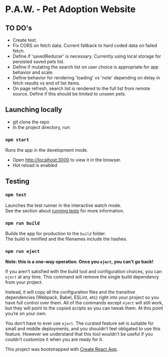 # P.A.W. - Pet Adoption Website

## TO DO's
- Create test.
- Fix CORS on fetch data. Current fallback to hard coded data on failed fetch.
- Define if 'savedReducer' is necessary. Currently using local storage for persisted saved pets list.
- Define if mutating the search list on user choice is appropriate for app behavior and scale.
- Define behavior for rendering 'loading' vs 'note' depending on delay in fetch results vs end of list items.
- On page refresh, search list is rendered to the full list from remote source. Define if this should be limited to unseen pets.

## Launching locally

- git clone the repo
- In the project directory, run: 
### `npm start`
Runs the app in the development mode.<br>
- Open [http://localhost:3000](http://localhost:3000) to view it in the browser.
- Hot reload is enabled

## Testing
### `npm test`

Launches the test runner in the interactive watch mode.<br>
See the section about [running tests](https://facebook.github.io/create-react-app/docs/running-tests) for more information.

### `npm run build`

Builds the app for production to the `build` folder.<br>
The build is minified and the filenames include the hashes.<br>

### `npm run eject`

**Note: this is a one-way operation. Once you `eject`, you can’t go back!**

If you aren’t satisfied with the build tool and configuration choices, you can `eject` at any time. This command will remove the single build dependency from your project.

Instead, it will copy all the configuration files and the transitive dependencies (Webpack, Babel, ESLint, etc) right into your project so you have full control over them. All of the commands except `eject` will still work, but they will point to the copied scripts so you can tweak them. At this point you’re on your own.

You don’t have to ever use `eject`. The curated feature set is suitable for small and middle deployments, and you shouldn’t feel obligated to use this feature. However we understand that this tool wouldn’t be useful if you couldn’t customize it when you are ready for it.


This project was bootstrapped with [Create React App](https://github.com/facebook/create-react-app).